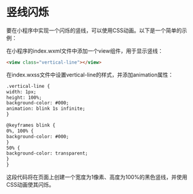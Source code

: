 # 竖线闪烁

要在小程序中实现一个闪烁的竖线，可以使用CSS动画。以下是一个简单的示例：

在小程序的index.wxml文件中添加一个view组件，用于显示竖线：
``` html
<view class="vertical-line"></view>
```
在index.wxss文件中设置vertical-line的样式，并添加animation属性：
```html
.vertical-line {
width: 1px;
height: 100%;
background-color: #000;
animation: blink 1s infinite;
}

@keyframes blink {
0%, 100% {
background-color: #000;
}
50% {
background-color: transparent;
}
}
```
这段代码将在页面上创建一个宽度为1像素、高度为100%的黑色竖线，并使用CSS动画使其闪烁。